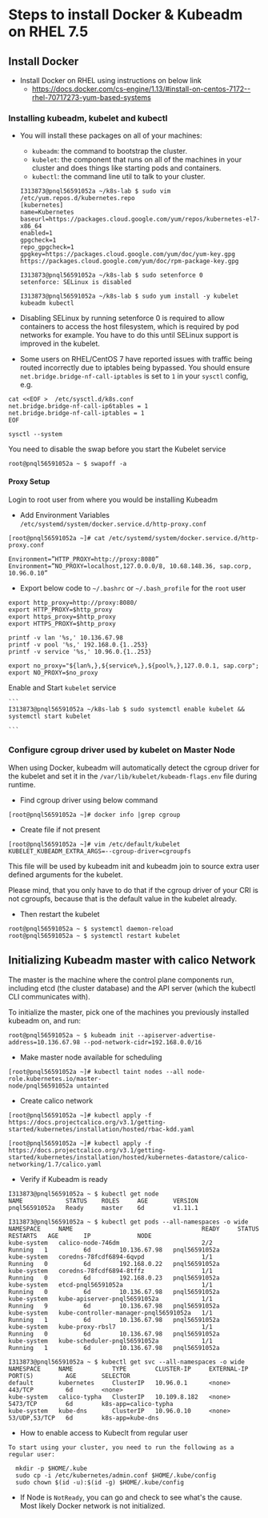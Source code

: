 # Steps to install Docker & Kubeadm on RHEL 7.5

## Install Docker
- Install Docker on RHEL using instructions on below link
    - https://docs.docker.com/cs-engine/1.13/#install-on-centos-7172--rhel-70717273-yum-based-systems

### Installing kubeadm, kubelet and kubectl

- You will install these packages on all of your machines:
    - `kubeadm`: the command to bootstrap the cluster.
    - `kubelet`: the component that runs on all of the machines in your cluster and does things like starting pods and containers.
    - `kubectl`: the command line util to talk to your cluster.

    ```
    I313873@pnql56591052a ~/k8s-lab $ sudo vim /etc/yum.repos.d/kubernetes.repo
    [kubernetes]
    name=Kubernetes
    baseurl=https://packages.cloud.google.com/yum/repos/kubernetes-el7-x86_64
    enabled=1
    gpgcheck=1
    repo_gpgcheck=1
    gpgkey=https://packages.cloud.google.com/yum/doc/yum-key.gpg https://packages.cloud.google.com/yum/doc/rpm-package-key.gpg
    ```

    ```
    I313873@pnql56591052a ~/k8s-lab $ sudo setenforce 0
    setenforce: SELinux is disabled
    ```

    ```
    I313873@pnql56591052a ~/k8s-lab $ sudo yum install -y kubelet kubeadm kubectl
    ```


- Disabling SELinux by running setenforce 0 is required to allow containers to access the host filesystem, which is required by pod networks for example. You have to do this until SELinux support is improved in the kubelet.

- Some users on RHEL/CentOS 7 have reported issues with traffic being routed incorrectly due to iptables being bypassed. You should ensure `net.bridge.bridge-nf-call-iptables` is set to `1` in your `sysctl` config, e.g.
```
cat <<EOF >  /etc/sysctl.d/k8s.conf
net.bridge.bridge-nf-call-ip6tables = 1
net.bridge.bridge-nf-call-iptables = 1
EOF

sysctl --system
```

You need to disable the swap before you start the Kubelet service
```
root@pnql56591052a ~ $ swapoff -a
```

#### Proxy Setup

Login to root user from where you would be installing Kubeadm

- Add Environment Variables `/etc/systemd/system/docker.service.d/http-proxy.conf`

```
[root@pnql56591052a ~]# cat /etc/systemd/system/docker.service.d/http-proxy.conf

Environment=”HTTP_PROXY=http://proxy:8080”
Environment=”NO_PROXY=localhost,127.0.0.0/8, 10.68.148.36, sap.corp, 10.96.0.10”
```

- Export below code to  `~/.bashrc` or `~/.bash_profile` for the `root` user

```
export http_proxy=http://proxy:8080/
export HTTP_PROXY=$http_proxy
export https_proxy=$http_proxy
export HTTPS_PROXY=$http_proxy

printf -v lan '%s,' 10.136.67.98
printf -v pool '%s,' 192.168.0.{1..253}
printf -v service '%s,' 10.96.0.{1..253}

export no_proxy="${lan%,},${service%,},${pool%,},127.0.0.1, sap.corp";
export NO_PROXY=$no_proxy
```

Enable and Start `kubelet` service

    ```
    I313873@pnql56591052a ~/k8s-lab $ sudo systemctl enable kubelet && systemctl start kubelet

    ```


### Configure cgroup driver used by kubelet on Master Node
When using Docker, kubeadm will automatically detect the cgroup driver for the kubelet and set it in the `/var/lib/kubelet/kubeadm-flags.env` file during runtime.

- Find cgroup driver using below command
```
[root@pnql56591052a ~]# docker info |grep cgroup
```
- Create file if not present
```
[root@pnql56591052a ~]# vim /etc/default/kubelet
KUBELET_KUBEADM_EXTRA_ARGS=--cgroup-driver=cgroupfs
```
This file will be used by kubeadm init and kubeadm join to source extra user defined arguments for the kubelet.

Please mind, that you only have to do that if the cgroup driver of your CRI is not cgroupfs, because that is the default value in the kubelet already.

- Then restart the kubelet
```
root@pnql56591052a ~ $ systemctl daemon-reload
root@pnql56591052a ~ $ systemctl restart kubelet
```

## Initializing Kubeadm master with calico Network

The master is the machine where the control plane components run, including etcd (the cluster database) and the API server (which the kubectl CLI communicates with).

To initialize the master, pick one of the machines you previously installed kubeadm on, and run:

```
root@pnql56591052a ~ $ kubeadm init --apiserver-advertise-address=10.136.67.98 --pod-network-cidr=192.168.0.0/16

```

- Make master node available for scheduling
```
[root@pnql56591052a ~]# kubectl taint nodes --all node-role.kubernetes.io/master-
node/pnql56591052a untainted
```

- Create calico network
```
[root@pnql56591052a ~]# kubectl apply -f https://docs.projectcalico.org/v3.1/getting-started/kubernetes/installation/hosted/rbac-kdd.yaml

[root@pnql56591052a ~]# kubectl apply -f https://docs.projectcalico.org/v3.1/getting-started/kubernetes/installation/hosted/kubernetes-datastore/calico-networking/1.7/calico.yaml

```

- Verify if Kubeadm is ready

```
I313873@pnql56591052a ~ $ kubectl get node
NAME            STATUS    ROLES     AGE       VERSION
pnql56591052a   Ready     master    6d        v1.11.1

I313873@pnql56591052a ~ $ kubectl get pods --all-namespaces -o wide
NAMESPACE     NAME                                    READY     STATUS    RESTARTS   AGE       IP             NODE
kube-system   calico-node-746dm                       2/2       Running   1          6d        10.136.67.98   pnql56591052a
kube-system   coredns-78fcdf6894-6qvpd                1/1       Running   0          6d        192.168.0.22   pnql56591052a
kube-system   coredns-78fcdf6894-8tffz                1/1       Running   0          6d        192.168.0.23   pnql56591052a
kube-system   etcd-pnql56591052a                      1/1       Running   0          6d        10.136.67.98   pnql56591052a
kube-system   kube-apiserver-pnql56591052a            1/1       Running   9          6d        10.136.67.98   pnql56591052a
kube-system   kube-controller-manager-pnql56591052a   1/1       Running   1          6d        10.136.67.98   pnql56591052a
kube-system   kube-proxy-rbsl7                        1/1       Running   0          6d        10.136.67.98   pnql56591052a
kube-system   kube-scheduler-pnql56591052a            1/1       Running   1          6d        10.136.67.98   pnql56591052a

I313873@pnql56591052a ~ $ kubectl get svc --all-namespaces -o wide
NAMESPACE     NAME           TYPE        CLUSTER-IP     EXTERNAL-IP   PORT(S)         AGE       SELECTOR
default       kubernetes     ClusterIP   10.96.0.1      <none>        443/TCP         6d        <none>
kube-system   calico-typha   ClusterIP   10.109.8.182   <none>        5473/TCP        6d        k8s-app=calico-typha
kube-system   kube-dns       ClusterIP   10.96.0.10     <none>        53/UDP,53/TCP   6d        k8s-app=kube-dns

```

- How to enable access to Kubeclt from regular user

```
To start using your cluster, you need to run the following as a regular user:

  mkdir -p $HOME/.kube
  sudo cp -i /etc/kubernetes/admin.conf $HOME/.kube/config
  sudo chown $(id -u):$(id -g) $HOME/.kube/config

```

- If Node is `NotReady`, you can go and check to see what's the cause. Most likely Docker network is not initialized.

